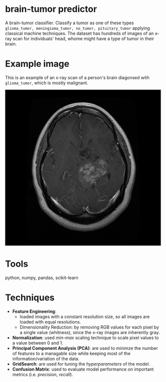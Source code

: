 # brain-tumor predictor
A brain-tumor classifier. Classify a tumor as one of these types `glioma_tumor, meningioma_tumor, no_tumor, pituitary_tumor` applying classical machine techniques. The dataset has hundreds of images of an x-ray scan for individuals' head, whome might have a type of tumor in their brain.

# Example image
This is an example of an x-ray scan of a person's brain diagonsed with `glioma_tumor`, which is mostly malignant.

![giloma tumor](<Training/glioma_tumor/gg (1).jpg>)


# Tools
python, numpy, pandas, scikit-learn

# Techniques
- **Feature Engineering**: 
    - loaded images with a constant resolution size, so all images are loaded with equal resolutions.
    - Dimensionality Reduction: by removing RGB values for each pixel by a single value (whitness), since the x-ray images are inherently gray.
- **Normalization**: used *min-max* scaling technique to scale pixel values to a value between 0 and 1.
- **Principal Component Analysis (PCA)**: are used to minimze the number of features to a managable size while keeping most of the information/variation of the data.
- **GridSearch**: are used for tuning the *hyperparameters* of the model.
- **Confusion Matrix**: used to evaluate model performance on important metrics (i.e. *precision*, *recall*).
